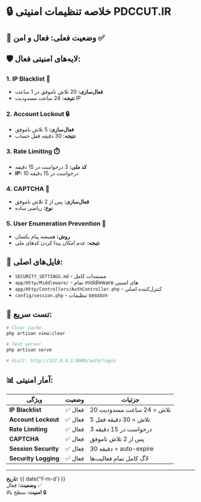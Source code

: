 # 🔒 خلاصه تنظیمات امنیتی PDCCUT.IR

## 🎯 وضعیت فعلی: **فعال و امن** ✅

## 🛡️ لایه‌های امنیتی فعال:

### 1. **IP Blacklist** 🚫
- **فعال‌سازی:** 20 تلاش ناموفق در 1 ساعت
- **نتیجه:** 24 ساعت مسدودیت IP

### 2. **Account Lockout** 🔒
- **فعال‌سازی:** 5 تلاش ناموفق
- **نتیجه:** 30 دقیقه قفل حساب

### 3. **Rate Limiting** ⏱️
- **کد ملی:** 3 درخواست در 15 دقیقه
- **IP:** 10 درخواست در 15 دقیقه

### 4. **CAPTCHA** 🧮
- **فعال‌سازی:** پس از 2 تلاش ناموفق
- **نوع:** ریاضی ساده

### 5. **User Enumeration Prevention** 🚫
- **روش:** همیشه پیام یکسان
- **نتیجه:** عدم امکان پیدا کردن کدهای ملی

## 📁 فایل‌های اصلی:

- `SECURITY_SETTINGS.md` - مستندات کامل
- `app/Http/Middleware/` - تمام middleware های امنیتی
- `app/Http/Controllers/AuthController.php` - کنترل‌کننده اصلی
- `config/session.php` - تنظیمات session

## 🚀 تست سریع:

```bash
# Clear cache
php artisan view:clear

# Test server
php artisan serve

# Visit: http://127.0.0.1:8000/auth/login
```

## 📊 آمار امنیتی:

| ویژگی | وضعیت | جزئیات |
|--------|--------|---------|
| **IP Blacklist** | ✅ فعال | 20 تلاش = 24 ساعت مسدودیت |
| **Account Lockout** | ✅ فعال | 5 تلاش = 30 دقیقه قفل |
| **Rate Limiting** | ✅ فعال | 3 درخواست در 15 دقیقه |
| **CAPTCHA** | ✅ فعال | پس از 2 تلاش ناموفق |
| **Session Security** | ✅ فعال | 30 دقیقه + auto-expire |
| **Security Logging** | ✅ فعال | لاگ کامل تمام فعالیت‌ها |

---

**تاریخ:** {{ date('Y-m-d') }}  
**وضعیت:** فعال ✅  
**امنیت:** سطح بالا 🔒 